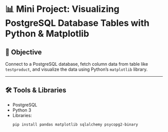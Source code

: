 # 📊 Mini Project: Visualizing PostgreSQL Database Tables with Python & Matplotlib

## 🎯 Objective

Connect to a PostgreSQL database, fetch column data from table like `testproduct`, and visualize the data using Python’s `matplotlib` library.

---
## 🛠️ Tools & Libraries

- PostgreSQL
- Python 3
- Libraries:
  ```bash
  pip install pandas matplotlib sqlalchemy psycopg2-binary
